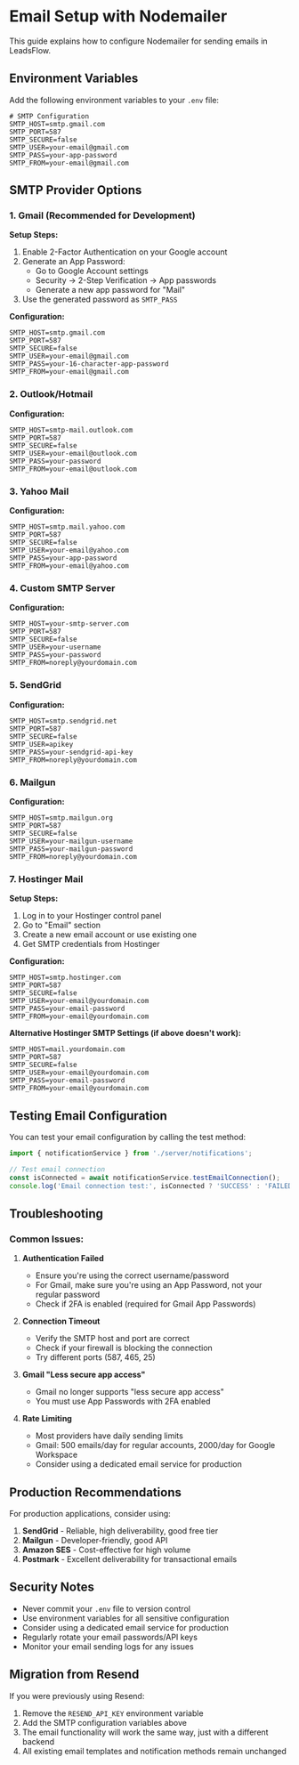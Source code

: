 # Email Setup with Nodemailer

This guide explains how to configure Nodemailer for sending emails in LeadsFlow.

## Environment Variables

Add the following environment variables to your `.env` file:

```env
# SMTP Configuration
SMTP_HOST=smtp.gmail.com
SMTP_PORT=587
SMTP_SECURE=false
SMTP_USER=your-email@gmail.com
SMTP_PASS=your-app-password
SMTP_FROM=your-email@gmail.com
```

## SMTP Provider Options

### 1. Gmail (Recommended for Development)

**Setup Steps:**
1. Enable 2-Factor Authentication on your Google account
2. Generate an App Password:
   - Go to Google Account settings
   - Security → 2-Step Verification → App passwords
   - Generate a new app password for "Mail"
3. Use the generated password as `SMTP_PASS`

**Configuration:**
```env
SMTP_HOST=smtp.gmail.com
SMTP_PORT=587
SMTP_SECURE=false
SMTP_USER=your-email@gmail.com
SMTP_PASS=your-16-character-app-password
SMTP_FROM=your-email@gmail.com
```

### 2. Outlook/Hotmail

**Configuration:**
```env
SMTP_HOST=smtp-mail.outlook.com
SMTP_PORT=587
SMTP_SECURE=false
SMTP_USER=your-email@outlook.com
SMTP_PASS=your-password
SMTP_FROM=your-email@outlook.com
```

### 3. Yahoo Mail

**Configuration:**
```env
SMTP_HOST=smtp.mail.yahoo.com
SMTP_PORT=587
SMTP_SECURE=false
SMTP_USER=your-email@yahoo.com
SMTP_PASS=your-app-password
SMTP_FROM=your-email@yahoo.com
```

### 4. Custom SMTP Server

**Configuration:**
```env
SMTP_HOST=your-smtp-server.com
SMTP_PORT=587
SMTP_SECURE=false
SMTP_USER=your-username
SMTP_PASS=your-password
SMTP_FROM=noreply@yourdomain.com
```

### 5. SendGrid

**Configuration:**
```env
SMTP_HOST=smtp.sendgrid.net
SMTP_PORT=587
SMTP_SECURE=false
SMTP_USER=apikey
SMTP_PASS=your-sendgrid-api-key
SMTP_FROM=noreply@yourdomain.com
```

### 6. Mailgun

**Configuration:**
```env
SMTP_HOST=smtp.mailgun.org
SMTP_PORT=587
SMTP_SECURE=false
SMTP_USER=your-mailgun-username
SMTP_PASS=your-mailgun-password
SMTP_FROM=noreply@yourdomain.com
```

### 7. Hostinger Mail

**Setup Steps:**
1. Log in to your Hostinger control panel
2. Go to "Email" section
3. Create a new email account or use existing one
4. Get SMTP credentials from Hostinger

**Configuration:**
```env
SMTP_HOST=smtp.hostinger.com
SMTP_PORT=587
SMTP_SECURE=false
SMTP_USER=your-email@yourdomain.com
SMTP_PASS=your-email-password
SMTP_FROM=your-email@yourdomain.com
```

**Alternative Hostinger SMTP Settings (if above doesn't work):**
```env
SMTP_HOST=mail.yourdomain.com
SMTP_PORT=587
SMTP_SECURE=false
SMTP_USER=your-email@yourdomain.com
SMTP_PASS=your-email-password
SMTP_FROM=your-email@yourdomain.com
```

## Testing Email Configuration

You can test your email configuration by calling the test method:

```typescript
import { notificationService } from './server/notifications';

// Test email connection
const isConnected = await notificationService.testEmailConnection();
console.log('Email connection test:', isConnected ? 'SUCCESS' : 'FAILED');
```

## Troubleshooting

### Common Issues:

1. **Authentication Failed**
   - Ensure you're using the correct username/password
   - For Gmail, make sure you're using an App Password, not your regular password
   - Check if 2FA is enabled (required for Gmail App Passwords)

2. **Connection Timeout**
   - Verify the SMTP host and port are correct
   - Check if your firewall is blocking the connection
   - Try different ports (587, 465, 25)

3. **Gmail "Less secure app access"**
   - Gmail no longer supports "less secure app access"
   - You must use App Passwords with 2FA enabled

4. **Rate Limiting**
   - Most providers have daily sending limits
   - Gmail: 500 emails/day for regular accounts, 2000/day for Google Workspace
   - Consider using a dedicated email service for production

## Production Recommendations

For production applications, consider using:

1. **SendGrid** - Reliable, high deliverability, good free tier
2. **Mailgun** - Developer-friendly, good API
3. **Amazon SES** - Cost-effective for high volume
4. **Postmark** - Excellent deliverability for transactional emails

## Security Notes

- Never commit your `.env` file to version control
- Use environment variables for all sensitive configuration
- Consider using a dedicated email service for production
- Regularly rotate your email passwords/API keys
- Monitor your email sending logs for any issues

## Migration from Resend

If you were previously using Resend:

1. Remove the `RESEND_API_KEY` environment variable
2. Add the SMTP configuration variables above
3. The email functionality will work the same way, just with a different backend
4. All existing email templates and notification methods remain unchanged 